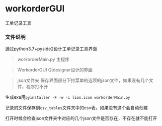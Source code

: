 # workorderGUI
工单记录工具

### 文件说明
通过python3.7+pyside2设计工单记录工具界面

>workorderMain.py 主程序

>WorkorderGUI Qtdesigner设计的界面

>json文件夹 保存界面部分下拉菜单的选项的json文件，如果没有几个文件，程序打不开

生成exe用`pyinstaller -F -w -i lion.icon workorderMain.py`

记录的文件保存到`csv_tables`文件夹中的csv表，如果没有这个会自动创建

打开时候会检查json文件夹中对应的几个json文件是否存在，不存在就不能打开